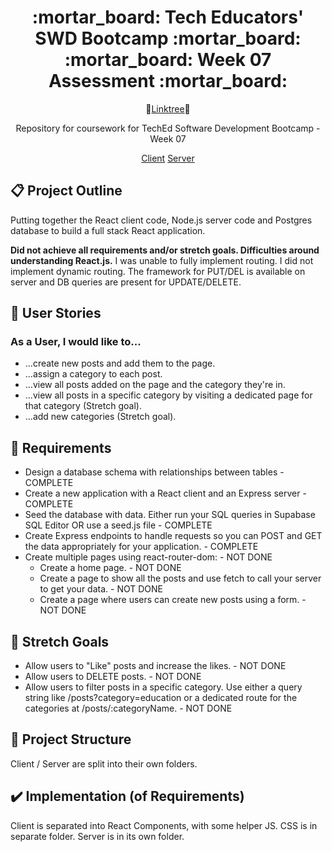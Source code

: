 <div align="center">
  <h1>:mortar_board: Tech Educators' SWD Bootcamp :mortar_board:<br/>:mortar_board: Week 07 Assessment :mortar_board:</h1>
    <p>
    🌴<a href="https://linktr.ee/kjb88">Linktree</a>🌴
    </p>
  <p>
    Repository for coursework for TechEd Software Development Bootcamp - Week 07
  </p>
  <a href="https://teched-sd-w07-client.onrender.com">Client</a>
    <a href="https://teched-sd-w07-server.onrender.com">Server</a>
</div>
<section>
  <h2>📋 Project Outline</h2>
  <p>Putting together the React client code, Node.js server code and Postgres database to build a full stack React application.</p>
  <p><b>Did not achieve all requirements and/or stretch goals. Difficulties around understanding React.js.</b> I was unable to fully implement routing. I did not implement dynamic routing. The framework for PUT/DEL is available on server and DB queries are present for UPDATE/DELETE. </p>
</section>
<section>
  <h2>🙍 User Stories</h2>
  <h3>As a User, I would like to...</h3>
  <ul>
    <li>...create new posts and add them to the page.</li>
    <li>...assign a category to each post.</li>
    <li>...view all posts added on the page and the category they're in.</li>
    <li>...view all posts in a specific category by visiting a dedicated page for that category (Stretch goal).</li>
    <li>...add new categories (Stretch goal).</li>
  </ul>
</section>
<section>
<h2>👷 Requirements</h2>
  <ul>
    <li>Design a database schema with relationships between tables - COMPLETE</li>
    <li>Create a new application with a React client and an Express server  - COMPLETE</li>
      <li>Seed the database with data. Either run your SQL queries in Supabase SQL Editor OR use a seed.js file  - COMPLETE</li>
      <li>Create Express endpoints to handle requests so you can POST and GET the data appropriately for your application.  - COMPLETE</li>
      <li> Create multiple pages using react-router-dom:  - NOT DONE
        <ul>
          <li>Create a home page. - NOT DONE</li>
          <li>Create a page to show all the posts and use fetch to call your server to get your data. - NOT DONE</li>
          <li>Create a page where users can create new posts using a form. - NOT DONE</li>
        </ul>
      </li>
  </ul>
</section>
<section>
<h2>🥅 Stretch Goals</h2>
  <ul>
    <li>Allow users to "Like" posts and increase the likes. - NOT DONE</li>
    <li>Allow users to DELETE posts. - NOT DONE</li>
    <li>Allow users to filter posts in a specific category. Use either a query string like /posts?category=education or a dedicated route for the categories at /posts/:categoryName. - NOT DONE</li>
  </ul>
</section>
<section>
  <h2>📁 Project Structure</h2>
Client / Server are split into their own folders.
</section>
<section>
  <h2>✔️ Implementation (of Requirements)</h2>
Client is separated into React Components, with some helper JS. CSS is in separate folder. Server is in its own folder.
</section>
